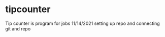 # tipcounter
Tip counter is program for jobs
11/14/2021 setting up repo and connecting git and repo
